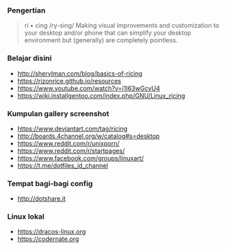 ### Pengertian

> ri • cing
> /ry-sing/
> Making visual improvements and customization to your desktop and/or phone that can simplify your desktop environment but (generally) are completely pointless.

### Belajar disini 
* http://sherylman.com/blog/basics-of-ricing
* https://rizonrice.github.io/resources
* https://www.youtube.com/watch?v=j1I63wGcvU4
* https://wiki.installgentoo.com/index.php/GNU/Linux_ricing

### Kumpulan gallery screenshot
* https://www.deviantart.com/tag/ricing
* http://boards.4channel.org/w/catalog#s=desktop
* https://www.reddit.com/r/unixporn/
* https://www.reddit.com/r/startpages/
* https://www.facebook.com/groups/linuxart/
* https://t.me/dotfiles_id_channel

### Tempat bagi-bagi config
* http://dotshare.it

### Linux lokal
* https://dracos-linux.org
* https://codernate.org
